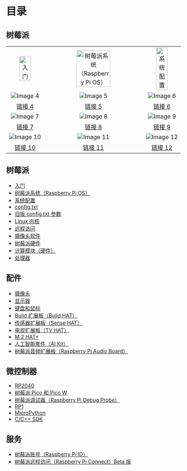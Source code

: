 # 目录

## 树莓派

| | | |
|:---:|:---:|:---:|
|  <a href="shu-mei-pai/ru-men.md"><img style="width:60%;" src="https://www.raspberrypi.com/documentation/images/full-sized/Getting-Started.png" alt="入门" /></a>|<a href="shu-mei-pai/raspberry-pi-os.md"><img style="width:60%;" src="https://www.raspberrypi.com/documentation/images/full-sized/Raspberry-Pi-OS.png" alt="树莓派系统（Raspberry Pi OS）" /></a>| <a href="shu-mei-pai/xi-tong-pei-zhi.md"><img style="width:60%;" src="https://www.raspberrypi.com/documentation/images/full-sized/Configuration.png" alt="系统配置" /></a> |
| ![Image 4](path/to/image4.jpg) | ![Image 5](path/to/image5.jpg) | ![Image 6](path/to/image6.jpg) |
| [链接 4](path/to/directory4) | [链接 5](path/to/directory5) | [链接 6](path/to/directory6) |
| ![Image 7](path/to/image7.jpg) | ![Image 8](path/to/image8.jpg) | ![Image 9](path/to/image9.jpg) |
| [链接 7](path/to/directory7) | [链接 8](path/to/directory8) | [链接 9](path/to/directory9) |
| ![Image 10](path/to/image10.jpg) | ![Image 11](path/to/image11.jpg) | ![Image 12](path/to/image12.jpg) |
| [链接 10](path/to/directory10) | [链接 11](path/to/directory11) | [链接 12](path/to/directory12) |



## 树莓派

* [入门](shu-mei-pai/ru-men.md)
* [树莓派系统（Raspberry Pi OS）](shu-mei-pai/raspberry-pi-os.md)
* [系统配置](shu-mei-pai/xi-tong-pei-zhi.md)
* [config.txt](shu-mei-pai/config.txt.md)
* [旧版 config.txt 参数](shu-mei-pai/jiu-ban-config.txt-can-shu.md)
* [Linux 内核](shu-mei-pai/linux-nei-he.md)
* [远程访问](shu-mei-pai/yuan-cheng-fang-wen.md)
* [摄像头软件](shu-mei-pai/she-xiang-tou-ruan-jian.md)
* [树莓派硬件](shu-mei-pai/shu-mei-pai-ying-jian.md)
* [计算模块（硬件）](shu-mei-pai/ji-suan-mo-kuai-ying-jian.md)
* [处理器](shu-mei-pai/chu-li-qi.md)

## 配件

* [摄像头](pei-jian/she-xiang-tou.md)
* [显示器](pei-jian/xian-shi-qi.md)
* [键盘和鼠标](pei-jian/jian-pan-he-shu-biao.md)
* [Build 扩展板（Build HAT）](pei-jian/build-hat.md)
* [传感器扩展板（Sense HAT）](pei-jian/chuan-gan-qi-kuo-zhan-ban-sense-hat.md)
* [电视扩展板（TV HAT）](pei-jian/dian-shi-kuo-zhan-ban-tv-hat.md)
* [M.2 HAT+](pei-jian/m.2-hat+.md)
* [人工智能套件（AI Kit）](pei-jian/ren-gong-zhi-neng-tao-jian-ai-kit.md)
* [树莓派音频扩展板（Raspberry Pi Audio Board）](pei-jian/shu-mei-pai-yin-pin-kuo-zhan-ban-raspberry-pi-audio-board.md)

## 微控制器

* [RP2040](wei-kong-zhi-qi/rp2040.md)
* [树莓派 Pico 和 Pico W](wei-kong-zhi-qi/shu-mei-pai-pico-he-pico-w.md)
* [树莓派调试器（Raspberry Pi Debug Probe）](wei-kong-zhi-qi/shu-mei-pai-tiao-shi-tao-jian-raspberry-pi-debug-probe.md)
* [RP1](wei-kong-zhi-qi/rp1.md)
* [MicroPython](wei-kong-zhi-qi/micropython.md)
* [C/C++ SDK](wei-kong-zhi-qi/c-c++-sdk.md)

## 服务

* [树莓派账号（Raspberry Pi ID）](fu-wu/shu-mei-pai-zhang-hao-raspberry-pi-id.md)
* [树莓派远程访问（Raspberry Pi Connect）Beta 版](fu-wu/shu-mei-pai-yuan-cheng-fang-wen-raspberry-pi-connect.md)
